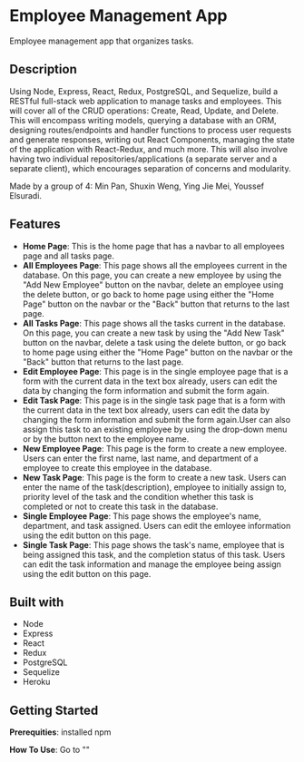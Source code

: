 # Employee Management App

 Employee management app that organizes tasks.

## Description

Using Node, Express, React, Redux, PostgreSQL, and Sequelize, build a RESTful full-stack web application to manage tasks and employees. This will cover all of the CRUD operations: Create, Read, Update, and Delete. This will encompass writing models, querying a database with an ORM, designing routes/endpoints and handler functions to process user requests and generate responses, writing out React Components, managing the state of the application with React-Redux, and much more. This will also involve having two individual repositories/applications (a separate server and a separate client), which encourages separation of concerns and modularity. 

Made by a group of 4: Min Pan, Shuxin Weng, Ying Jie Mei, Youssef Elsuradi.

## Features

- **Home Page**: This is the home page that has a navbar to all employees page and all tasks page.
- **All Employees Page**: This page shows all the employees current in the database. On this page, you can create a new employee by using the "Add New Employee" button on the navbar, delete an employee using the delete button, or go back to home page using either the "Home Page" button on the navbar or the "Back" button that returns to the last page.
- **All Tasks Page**: This page shows all the tasks current in the database. On this page, you can create a new task by using the "Add New Task" button on the navbar, delete a task using the delete button, or go back to home page using either the "Home Page" button on the navbar or the "Back" button that returns to the last page.
- **Edit Employee Page**: This page is in the single employee page that is a form with the current data in the text box already, users can edit the data by changing the form information and submit the form again.
- **Edit Task Page**: This page is in the single task page that is a form with the current data in the text box already, users can edit the data by changing the form information and submit the form again.User can also assign this task to an existing employee by using the drop-down menu or by the button next to the employee name.
- **New Employee Page**: This page is the form to create a new employee. Users can enter the first name, last name, and department of a employee to create this employee in the database.
- **New Task Page**: This page is the form to create a new task. Users can enter the name of the task(description), employee to initially assign to, priority level of the task and the condition whether this task is completed or not to create this task in the database.
- **Single Employee Page**: This page shows the employee's name, department, and task assigned. Users can edit the emloyee information using the edit button on this page.
- **Single Task Page**: This page shows the task's name, employee that is being assigned this task, and the completion status of this task. Users can edit the task information and manage the employee being assign using the edit button on this page.

## Built with

- Node
- Express
- React
- Redux
- PostgreSQL
- Sequelize
- Heroku

## Getting Started

**Prerequities**: installed npm

**How To Use**: Go to ""


